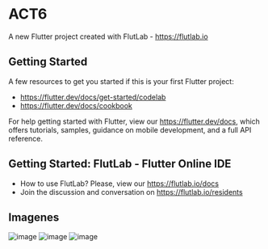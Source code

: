 # ACT6

A new Flutter project created with FlutLab - https://flutlab.io

## Getting Started

A few resources to get you started if this is your first Flutter project:

- https://flutter.dev/docs/get-started/codelab
- https://flutter.dev/docs/cookbook

For help getting started with Flutter, view our
https://flutter.dev/docs, which offers tutorials,
samples, guidance on mobile development, and a full API reference.

## Getting Started: FlutLab - Flutter Online IDE

- How to use FlutLab? Please, view our https://flutlab.io/docs
- Join the discussion and conversation on https://flutlab.io/residents

## Imagenes

![image](https://github.com/AlBETO128/Act6/assets/143547229/148925fb-e3b2-4662-b677-7fca9442c275)
![image](https://github.com/AlBETO128/Act6/assets/143547229/52df73d9-8284-4510-96f0-9a2e7153fb2b)
![image](https://github.com/AlBETO128/Act6/assets/143547229/d2432e25-750d-4b6d-bbf6-545c59faad00)
